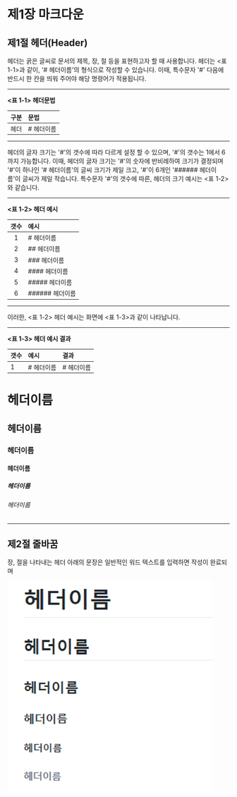 # 제1장 마크다운

## 제1절 헤더\(Header\)

헤더는 굵은 글씨로 문서의 제목, 장, 절 등을 표현하고자 할 때 사용합니다.  헤더는 &lt;표 1-1&gt;과 같이, '\# 헤더이름'의 형식으로 작성할 수 있습니다. 이때, 특수문자 '\#' 다음에 반드시 한 칸을 띄워 주어야 해당 명령어가 적용됩니다.

---

**&lt;표 1-1&gt; 헤더문법**

| 구분 | 문법 |
| :---: | :--- |
| 헤더 | \# 헤더이름 |

---

헤더의 글자 크기는 '\#'의 갯수에 따라 다르게 설정 할 수 있으며, '\#'의 갯수는 1에서 6까지 가능합니다.   이때, 헤더의 글자 크기는 '\#'의 숫자에 반비례하여 크기가 결정되며 '\#'이 하나인 '\# 헤더이름'의 글씨 크기가 제일 크고, '\#'이 6개인 '\#\#\#\#\#\# 헤더이름'이 글씨가 제일 작습니다. 특수문자 '\#'의 갯수에 따른, 헤더의 크기 예시는 &lt;표 1-2&gt;와 같습니다.

---

**&lt;표 1-2&gt; 헤더 예시**

| 갯수 | 예시 |
| :---: | :--- |
| 1 | \# 헤더이름 |
| 2 | \#\# 헤더이름 |
| 3 | \#\#\# 헤더이름 |
| 4 | \#\#\#\# 헤더이름 |
| 5 | \#\#\#\#\# 헤더이름 |
| 6 | \#\#\#\#\#\# 헤더이름 |

---

이러한, &lt;표 1-2&gt; 헤더 예시는 화면에 &lt;표 1-3&gt;과 같이 나타납니다.

---

**&lt;표 1-3&gt; 헤더 예시 결과**

| 갯수 | 예시 | 결과 |
| :--- | :--- | :--- |
| 1 | \# 헤더이름 | \# 헤더이름 |

# 헤더이름

## 헤더이름

### 헤더이름

#### 헤더이름

##### 헤더이름

###### 헤더이름

---

## 제2절 줄바꿈

장, 절을 나타내는 헤더 아래의 문장은 일반적인 워드 텍스트를 입력하면 작성이 완료되며

![](/assets/figure1_1.png)

